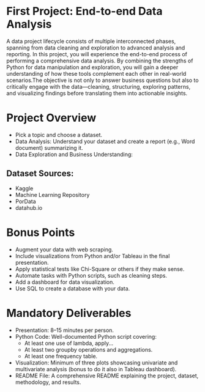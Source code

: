 # First Project: End-to-end Data Analysis

A data project lifecycle consists of multiple interconnected phases, spanning from data cleaning and exploration to advanced analysis and reporting. 
In this project, you will experience the end-to-end process of performing a comprehensive data analysis. By combining the strengths of Python for data manipulation and exploration, 
you will gain a deeper understanding of how these tools complement each other in real-world scenarios.The objective is not only to answer business questions but also to critically engage with the data—cleaning, 
structuring, exploring patterns, and visualizing findings before translating them into actionable insights.

# Project Overview
- Pick a topic and choose a dataset.
- Data Analysis: Understand your dataset and create a report (e.g., Word document) summarizing it.
- Data Exploration and Business Understanding:

## Dataset Sources:
- Kaggle
- Machine Learning Repository
- PorData
- datahub.io
  
# Bonus Points
- Augment your data with web scraping.
- Include visualizations from Python and/or Tableau in the final presentation.
- Apply statistical tests like Chi-Square or others if they make sense.
- Automate tasks with Python scripts, such as cleaning steps.
- Add a dashboard for data visualization.
- Use SQL to create a database with your data.


# Mandatory Deliverables
- Presentation: 8–15 minutes per person.
- Python Code: Well-documented Python script covering:
  - At least one use of lambda, apply...
  - At least two groupby operations and aggregations.
  - At least one frequency table.
- Visualization: Minimum of three plots showcasing univariate and multivariate analysis (bonus to do it also in Tableau dashboard).
- README File: A comprehensive README explaining the project, dataset, methodology, and results.



